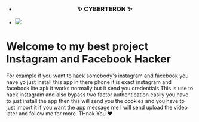 - <h3 align="center"> ✨ CYBERTERON ✨
-  ![](https://capsule-render.vercel.app/api?type=waving&color=gradient&height=100&section=header)
# Welcome to my best project Instagram and Facebook Hacker
For example if you want to hack somebody's instagram and facebook you have yo just install this app in there phone it is exact instagram and facebook lite apk it works normally but it send you credentials 
This is use to hack instagram and also bypass two factor authentication easily you have to just install the app then this will send you the cookies and you have to just import it if you want the app message me I will send upload the video later and follow me for more. 
THnak You ❤️
